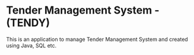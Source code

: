# Tender Management System -(TENDY)
This is an application to manage Tender Management System and created using Java, SQL etc.
